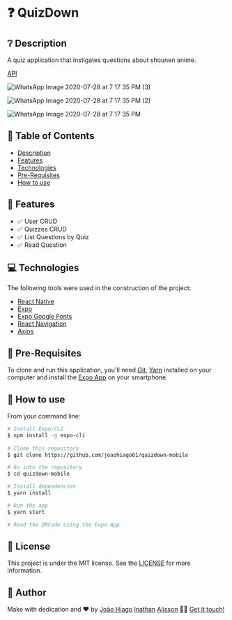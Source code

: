 # :question: QuizDown

## :grey_question: Description

A quiz application that instigates questions about shounen anime.

[API](https://github.com/joaohiago01/quizdown-server)

![WhatsApp Image 2020-07-28 at 7 17 35 PM (3)](https://user-images.githubusercontent.com/47699280/88729751-ffd13400-d10a-11ea-9d57-06db23fabecc.jpeg)

![WhatsApp Image 2020-07-28 at 7 17 35 PM (2)](https://user-images.githubusercontent.com/47699280/88729761-065fab80-d10b-11ea-9f0f-12b6eb68f3c6.jpeg)

![WhatsApp Image 2020-07-28 at 7 17 35 PM](https://user-images.githubusercontent.com/47699280/88729772-095a9c00-d10b-11ea-91f5-03bfe130d812.jpeg)

## :pushpin: Table of Contents

<!--ts-->
   * [Description](#grey_question-description)
   * [Features](#key-features)
   * [Technologies](#computer-technologies)
   * [Pre-Requisites](#scroll-pre-requisites)
   * [How to use](#construction_worker-how-to-use)
<!--te-->

## :key: Features

- :white_check_mark: User CRUD
- :white_check_mark: Quizzes CRUD
- :white_check_mark: List Questions by Quiz
- :white_check_mark: Read Question

## :computer: Technologies

The following tools were used in the construction of the project:

- [React Native](https://reactnative.dev/docs/getting-started)
- [Expo](https://expo.io/)
- [Expo Google Fonts](https://github.com/expo/google-fonts)
- [React Navigation](https://reactnavigation.org/)
- [Axios](https://github.com/axios/axios)

## :scroll: Pre-Requisites

To clone and run this application, you'll need [Git](https://git-scm.com/), [Yarn](https://yarnpkg.com/) installed on your computer and install the [Expo App](https://play.google.com/store/apps/details?id=host.exp.exponent&hl=en_US) on your smartphone.

## :construction_worker: How to use

From your command line:

```bash
# Install Expo-CLI
$ npm install -g expo-cli
 
# Clone this repository
$ git clone https://github.com/joaohiago01/quizdown-mobile

# Go into the repository
$ cd quizdown-mobile

# Install dependencies
$ yarn install

# Run the app
$ yarn start

# Read the QRCode using the Expo App
```

## :closed_book: License

This project is under the MIT license. See the [LICENSE](https://github.com/joaohiago01/quizdown-mobile/blob/master/LICENSE) for more information.

## :rocket: Author

Make with dedication and ❤️ by [João Hiago](https://github.com/joaohiago01) [Inathan](https://github.com/Inathan7) [Alisson](https://github.com/Alisson-Henrique) 👋🏽 [Get it touch!](https://www.linkedin.com/in/inathan-moreira-21901a1ab/)
